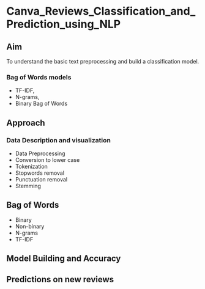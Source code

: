 # Canva_Reviews_Classification_and_Prediction_using_NLP

## Aim
To understand the basic text preprocessing and build a classification model.

### Bag of Words models
- TF-IDF, 
- N-grams, 
- Binary Bag of Words

## Approach

### Data Description and visualization
- Data Preprocessing
- Conversion to lower case
- Tokenization
- Stopwords removal
- Punctuation removal
- Stemming
## Bag of Words
- Binary
- Non-binary
- N-grams
- TF-IDF

## Model Building and Accuracy 

## Predictions on new reviews
